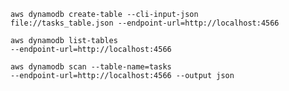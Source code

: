 
<code>aws dynamodb create-table --cli-input-json file://tasks_table.json --endpoint-url=http://localhost:4566</code>

<code>aws dynamodb list-tables --endpoint-url=http://localhost:4566</code>

<code>aws dynamodb scan --table-name=tasks --endpoint-url=http://localhost:4566 --output json</code>